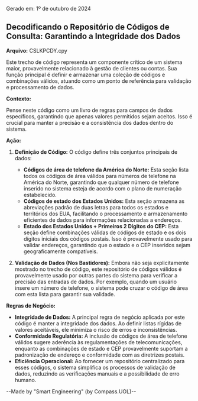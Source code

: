 Gerado em: 1º de outubro de 2024

## Decodificando o Repositório de Códigos de Consulta: Garantindo a Integridade dos Dados

**Arquivo:** CSLKPCDY.cpy

Este trecho de código representa um componente crítico de um sistema maior, provavelmente relacionado à gestão de clientes ou contas. Sua função principal é definir e armazenar uma coleção de códigos e combinações válidos, atuando como um ponto de referência para validação e processamento de dados.

**Contexto:**

Pense neste código como um livro de regras para campos de dados específicos, garantindo que apenas valores permitidos sejam aceitos. Isso é crucial para manter a precisão e a consistência dos dados dentro do sistema. 

**Ação:**

1. **Definição de Código:** O código define três conjuntos principais de dados:
   - **Códigos de área de telefone da América do Norte:** Esta seção lista todos os códigos de área válidos para números de telefone na América do Norte, garantindo que qualquer número de telefone inserido no sistema esteja de acordo com o plano de numeração estabelecido.
   - **Códigos de estado dos Estados Unidos:** Esta seção armazena as abreviações padrão de duas letras para todos os estados e territórios dos EUA, facilitando o processamento e armazenamento eficientes de dados para informações relacionadas a endereços.
   - **Estado dos Estados Unidos + Primeiros 2 Dígitos do CEP:** Esta seção define combinações válidas de códigos de estado e os dois dígitos iniciais dos códigos postais. Isso é provavelmente usado para validar endereços, garantindo que o estado e o CEP inseridos sejam geograficamente compatíveis.

2. **Validação de Dados (Nos Bastidores):** Embora não seja explicitamente mostrado no trecho de código, este repositório de códigos válidos é provavelmente usado por outras partes do sistema para verificar a precisão das entradas de dados. Por exemplo, quando um usuário insere um número de telefone, o sistema pode cruzar o código de área com esta lista para garantir sua validade. 

**Regras de Negócio:**

* **Integridade de Dados:** A principal regra de negócio aplicada por este código é manter a integridade dos dados. Ao definir listas rígidas de valores aceitáveis, ele minimiza o risco de erros e inconsistências.
* **Conformidade Regulatória:** A inclusão de códigos de área de telefone válidos sugere aderência às regulamentações de telecomunicações, enquanto as combinações de estado e CEP provavelmente suportam a padronização de endereço e conformidade com as diretrizes postais.
* **Eficiência Operacional:** Ao fornecer um repositório centralizado para esses códigos, o sistema simplifica os processos de validação de dados, reduzindo as verificações manuais e a possibilidade de erro humano.

--Made by "Smart Engineering" (by Compass.UOL)--